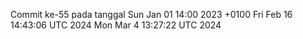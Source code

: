Commit ke-55 pada tanggal Sun Jan 01 14:00 2023 +0100
Fri Feb 16 14:43:06 UTC 2024
Mon Mar  4 13:27:22 UTC 2024
